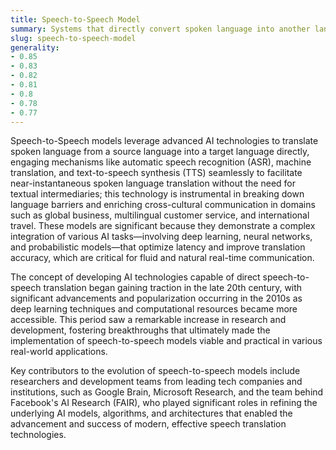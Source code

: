 ```yaml
---
title: Speech-to-Speech Model
summary: Systems that directly convert spoken language into another language through AI, enabling real-time translation and cross-lingual communication.
slug: speech-to-speech-model
generality:
- 0.85
- 0.83
- 0.82
- 0.81
- 0.8
- 0.78
- 0.77
---
```


Speech-to-Speech models leverage advanced AI technologies to translate spoken language from a source language into a target language directly, engaging mechanisms like automatic speech recognition (ASR), machine translation, and text-to-speech synthesis (TTS) seamlessly to facilitate near-instantaneous spoken language translation without the need for textual intermediaries; this technology is instrumental in breaking down language barriers and enriching cross-cultural communication in domains such as global business, multilingual customer service, and international travel. These models are significant because they demonstrate a complex integration of various AI tasks—involving deep learning, neural networks, and probabilistic models—that optimize latency and improve translation accuracy, which are critical for fluid and natural real-time communication.  

The concept of developing AI technologies capable of direct speech-to-speech translation began gaining traction in the late 20th century, with significant advancements and popularization occurring in the 2010s as deep learning techniques and computational resources became more accessible. This period saw a remarkable increase in research and development, fostering breakthroughs that ultimately made the implementation of speech-to-speech models viable and practical in various real-world applications.  

Key contributors to the evolution of speech-to-speech models include researchers and development teams from leading tech companies and institutions, such as Google Brain, Microsoft Research, and the team behind Facebook's AI Research (FAIR), who played significant roles in refining the underlying AI models, algorithms, and architectures that enabled the advancement and success of modern, effective speech translation technologies.